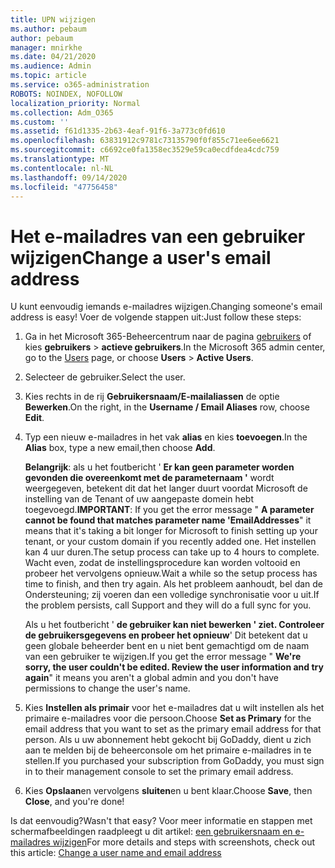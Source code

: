 ```yaml
---
title: UPN wijzigen
ms.author: pebaum
author: pebaum
manager: mnirkhe
ms.date: 04/21/2020
ms.audience: Admin
ms.topic: article
ms.service: o365-administration
ROBOTS: NOINDEX, NOFOLLOW
localization_priority: Normal
ms.collection: Adm_O365
ms.custom: ''
ms.assetid: f61d1335-2b63-4eaf-91f6-3a773c0fd610
ms.openlocfilehash: 63831912c9781c73135790f0f855c71ee6ee6621
ms.sourcegitcommit: c6692ce0fa1358ec3529e59ca0ecdfdea4cdc759
ms.translationtype: MT
ms.contentlocale: nl-NL
ms.lasthandoff: 09/14/2020
ms.locfileid: "47756458"
---
```

# <a name="change-a-users-email-address"></a><span data-ttu-id="6c40e-102">Het e-mailadres van een gebruiker wijzigen</span><span class="sxs-lookup"><span data-stu-id="6c40e-102">Change a user's email address</span></span>

<span data-ttu-id="6c40e-103">U kunt eenvoudig iemands e-mailadres wijzigen.</span><span class="sxs-lookup"><span data-stu-id="6c40e-103">Changing someone's email address is easy!</span></span> <span data-ttu-id="6c40e-104">Voer de volgende stappen uit:</span><span class="sxs-lookup"><span data-stu-id="6c40e-104">Just follow these steps:</span></span>
  
1. <span data-ttu-id="6c40e-105">Ga in het Microsoft 365-Beheercentrum naar de pagina [gebruikers](https://go.microsoft.com/fwlink/p/?linkid=834822) of kies **gebruikers** \> **actieve gebruikers**.</span><span class="sxs-lookup"><span data-stu-id="6c40e-105">In the Microsoft 365 admin center, go to the [Users](https://go.microsoft.com/fwlink/p/?linkid=834822) page, or choose **Users** \> **Active Users**.</span></span>
    
2. <span data-ttu-id="6c40e-106">Selecteer de gebruiker.</span><span class="sxs-lookup"><span data-stu-id="6c40e-106">Select the user.</span></span>
    
3. <span data-ttu-id="6c40e-107">Kies rechts in de rij **Gebruikersnaam/E-mailaliassen** de optie **Bewerken**.</span><span class="sxs-lookup"><span data-stu-id="6c40e-107">On the right, in the **Username / Email Aliases** row, choose **Edit**.</span></span>
    
4. <span data-ttu-id="6c40e-108">Typ een nieuw e-mailadres in het vak **alias** en kies **toevoegen**.</span><span class="sxs-lookup"><span data-stu-id="6c40e-108">In the **Alias** box, type a new email,then choose **Add**.</span></span>
    
    <span data-ttu-id="6c40e-109">**Belangrijk**: als u het foutbericht ' **Er kan geen parameter worden gevonden die overeenkomt met de parameternaam '** wordt weergegeven, betekent dit dat het langer duurt voordat Microsoft de instelling van de Tenant of uw aangepaste domein hebt toegevoegd.</span><span class="sxs-lookup"><span data-stu-id="6c40e-109">**IMPORTANT**: If you get the error message " **A parameter cannot be found that matches parameter name 'EmailAddresses**" it means that it's taking a bit longer for Microsoft to finish setting up your tenant, or your custom domain if you recently added one.</span></span> <span data-ttu-id="6c40e-110">Het instellen kan 4 uur duren.</span><span class="sxs-lookup"><span data-stu-id="6c40e-110">The setup process can take up to 4 hours to complete.</span></span> <span data-ttu-id="6c40e-111">Wacht even, zodat de instellingsprocedure kan worden voltooid en probeer het vervolgens opnieuw.</span><span class="sxs-lookup"><span data-stu-id="6c40e-111">Wait a while so the setup process has time to finish, and then try again.</span></span> <span data-ttu-id="6c40e-112">Als het probleem aanhoudt, bel dan de Ondersteuning; zij voeren dan een volledige synchronisatie voor u uit.</span><span class="sxs-lookup"><span data-stu-id="6c40e-112">If the problem persists, call Support and they will do a full sync for you.</span></span>
    
    <span data-ttu-id="6c40e-113">Als u het foutbericht ' **de gebruiker kan niet bewerken ' ziet. Controleer de gebruikersgegevens en probeer het opnieuw**' Dit betekent dat u geen globale beheerder bent en u niet bent gemachtigd om de naam van een gebruiker te wijzigen.</span><span class="sxs-lookup"><span data-stu-id="6c40e-113">If you get the error message " **We're sorry, the user couldn't be edited. Review the user information and try again**" it means you aren't a global admin and you don't have permissions to change the user's name.</span></span>
    
5. <span data-ttu-id="6c40e-114">Kies **Instellen als primair** voor het e-mailadres dat u wilt instellen als het primaire e-mailadres voor die persoon.</span><span class="sxs-lookup"><span data-stu-id="6c40e-114">Choose **Set as Primary** for the email address that you want to set as the primary email address for that person.</span></span> <span data-ttu-id="6c40e-115">Als u uw abonnement hebt gekocht bij GoDaddy, dient u zich aan te melden bij de beheerconsole om het primaire e-mailadres in te stellen.</span><span class="sxs-lookup"><span data-stu-id="6c40e-115">If you purchased your subscription from GoDaddy, you must sign in to their management console to set the primary email address.</span></span> 
    
6. <span data-ttu-id="6c40e-116">Kies **Opslaan**en vervolgens **sluiten**en u bent klaar.</span><span class="sxs-lookup"><span data-stu-id="6c40e-116">Choose **Save**, then **Close**, and you're done!</span></span>
    
<span data-ttu-id="6c40e-117">Is dat eenvoudig?</span><span class="sxs-lookup"><span data-stu-id="6c40e-117">Wasn't that easy?</span></span> <span data-ttu-id="6c40e-118">Voor meer informatie en stappen met schermafbeeldingen raadpleegt u dit artikel: [een gebruikersnaam en e-mailadres wijzigen](https://docs.microsoft.com/microsoft-365/admin/add-users/change-a-user-name-and-email-address)</span><span class="sxs-lookup"><span data-stu-id="6c40e-118">For more details and steps with screenshots, check out this article: [Change a user name and email address](https://docs.microsoft.com/microsoft-365/admin/add-users/change-a-user-name-and-email-address)</span></span>
  

